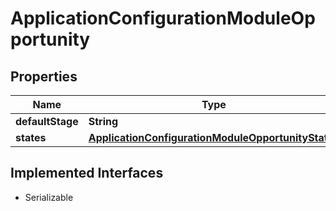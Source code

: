 

# ApplicationConfigurationModuleOpportunity


## Properties

| Name | Type | Description | Notes |
|------------ | ------------- | ------------- | -------------|
|**defaultStage** | **String** |  |  [optional] |
|**states** | [**ApplicationConfigurationModuleOpportunityStates**](ApplicationConfigurationModuleOpportunityStates.md) |  |  [optional] |


## Implemented Interfaces

* Serializable

